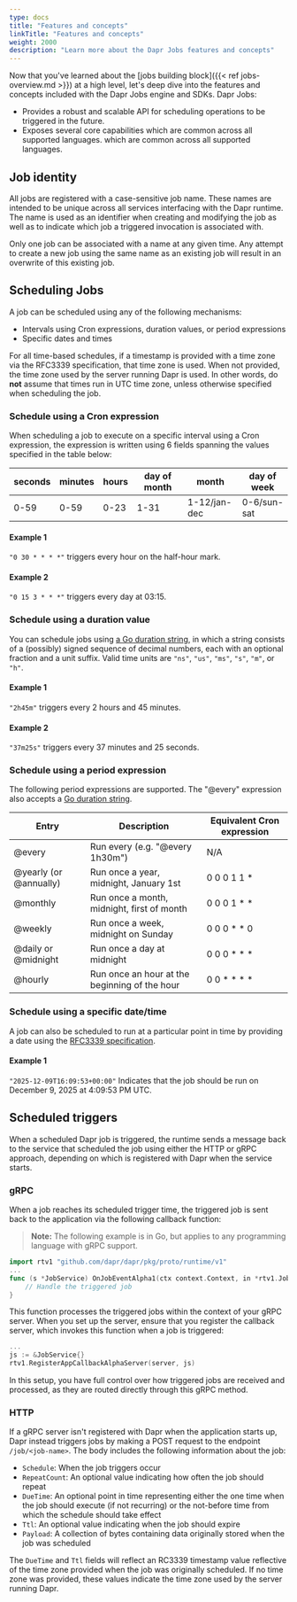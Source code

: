 ```yaml
---
type: docs
title: "Features and concepts"
linkTitle: "Features and concepts"
weight: 2000
description: "Learn more about the Dapr Jobs features and concepts"
---
```


Now that you've learned about the [jobs building block]({{< ref jobs-overview.md >}}) at a high level, let's deep dive 
into the features and concepts included with the Dapr Jobs engine and SDKs. Dapr Jobs:
- Provides a robust and scalable API for scheduling operations to be triggered in the future.
- Exposes several core capabilities which are common across all supported languages.
which are common across all supported languages.



## Job identity

All jobs are registered with a case-sensitive job name. These names are intended to be unique across all services 
interfacing with the Dapr runtime. The name is used as an identifier when creating and modifying the job as well as 
to indicate which job a triggered invocation is associated with.

Only one job can be associated with a name at any given time. Any attempt to create a new job using the same name
as an existing job will result in an overwrite of this existing job.

## Scheduling Jobs
A job can be scheduled using any of the following mechanisms:
- Intervals using Cron expressions, duration values, or period expressions
- Specific dates and times

For all time-based schedules, if a timestamp is provided with a time zone via the RFC3339 specification, that 
time zone is used. When not provided, the time zone used by the server running Dapr is used. 
In other words, do **not** assume that times run in UTC time zone, unless otherwise specified when scheduling
the job.

### Schedule using a Cron expression
When scheduling a job to execute on a specific interval using a Cron expression, the expression is written using 6
fields spanning the values specified in the table below:

| seconds | minutes | hours | day of month | month | day of week |
| -- | -- | -- | -- | -- | -- |
| 0-59 | 0-59 | 0-23 | 1-31 | 1-12/jan-dec | 0-6/sun-sat |

#### Example 1
`"0 30 * * * *"` triggers every hour on the half-hour mark.

#### Example 2
`"0 15 3 * * *"` triggers every day at 03:15.

### Schedule using a duration value
You can schedule jobs using [a Go duration string](https://pkg.go.dev/time#ParseDuration), in which
a string consists of a (possibly) signed sequence of decimal numbers, each with an optional fraction and a unit suffix. 
Valid time units are `"ns"`, `"us"`, `"ms"`, `"s"`, `"m"`, or `"h"`.

#### Example 1
`"2h45m"` triggers every 2 hours and 45 minutes.

#### Example 2
`"37m25s"` triggers every 37 minutes and 25 seconds.

### Schedule using a period expression
The following period expressions are supported. The "@every" expression also accepts a [Go duration string](https://pkg.go.dev/time#ParseDuration).

| Entry | Description | Equivalent Cron expression |
| -- | -- | -- |
| @every | Run every (e.g. "@every 1h30m") | N/A |
| @yearly (or @annually) | Run once a year, midnight, January 1st | 0 0 0 1 1 * |
| @monthly | Run once a month, midnight, first of month | 0 0 0 1 * * |
| @weekly | Run once a week, midnight on Sunday | 0 0 0 * * 0 |
| @daily or @midnight | Run once a day at midnight | 0 0 0 * * * |
| @hourly | Run once an hour at the beginning of the hour | 0 0 * * * * |

### Schedule using a specific date/time
A job can also be scheduled to run at a particular point in time by providing a date using the 
[RFC3339 specification](https://www.rfc-editor.org/rfc/rfc3339).

#### Example 1
`"2025-12-09T16:09:53+00:00"` Indicates that the job should be run on December 9, 2025 at 4:09:53 PM UTC.

## Scheduled triggers
When a scheduled Dapr job is triggered, the runtime sends a message back to the service that scheduled the job using
either the HTTP or gRPC approach, depending on which is registered with Dapr when the service starts.

### gRPC
When a job reaches its scheduled trigger time, the triggered job is sent back to the application via the following
callback function:

> **Note:** The following example is in Go, but applies to any programming language with gRPC support.

```go
import rtv1 "github.com/dapr/dapr/pkg/proto/runtime/v1"
...
func (s *JobService) OnJobEventAlpha1(ctx context.Context, in *rtv1.JobEventRequest) (*rtv1.JobEventResponse, error) {
    // Handle the triggered job
}
```

This function processes the triggered jobs within the context of your gRPC server. When you set up the server, ensure that
you register the callback server, which invokes this function when a job is triggered:

```go
...
js := &JobService{}
rtv1.RegisterAppCallbackAlphaServer(server, js)
```

In this setup, you have full control over how triggered jobs are received and processed, as they are routed directly
through this gRPC method.

### HTTP
If a gRPC server isn't registered with Dapr when the application starts up, Dapr instead triggers jobs by making a 
POST request to the endpoint `/job/<job-name>`. The body includes the following information about the job:
- `Schedule`: When the job triggers occur
- `RepeatCount`: An optional value indicating how often the job should repeat
- `DueTime`: An optional point in time representing either the one time when the job should execute (if not recurring)
or the not-before time from which the schedule should take effect
- `Ttl`: An optional value indicating when the job should expire
- `Payload`: A collection of bytes containing data originally stored when the job was scheduled

The `DueTime` and `Ttl` fields will reflect an RC3339 timestamp value reflective of the time zone provided when the job was
originally scheduled. If no time zone was provided, these values indicate the time zone used by the server running
Dapr.